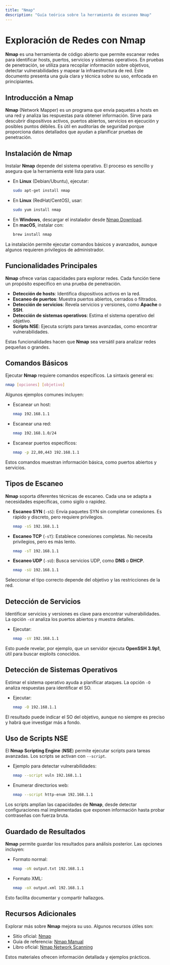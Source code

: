 ```yaml
---
title: "Nmap"
description: "Guía teórica sobre la herramienta de escaneo Nmap"
---
```


# Exploración de Redes con Nmap

**Nmap** es una herramienta de código abierto que permite escanear redes para identificar hosts, puertos, servicios y sistemas operativos. En pruebas de penetración, se utiliza para recopilar información sobre objetivos, detectar vulnerabilidades y mapear la infraestructura de red. Este documento presenta una guía clara y técnica sobre su uso, enfocada en principiantes.

## Introducción a Nmap

**Nmap** (Network Mapper) es un programa que envía paquetes a hosts en una red y analiza las respuestas para obtener información. Sirve para descubrir dispositivos activos, puertos abiertos, servicios en ejecución y posibles puntos débiles. Es útil en auditorías de seguridad porque proporciona datos detallados que ayudan a planificar pruebas de penetración.

## Instalación de Nmap

Instalar **Nmap** depende del sistema operativo. El proceso es sencillo y asegura que la herramienta esté lista para usar.

- En **Linux** (Debian/Ubuntu), ejecutar:
  ```bash
  sudo apt-get install nmap
  ```
- En **Linux** (RedHat/CentOS), usar:
  ```bash
  sudo yum install nmap
  ```
- En **Windows**, descargar el instalador desde [Nmap Download](https://nmap.org/download.html).
- En **macOS**, instalar con:
  ```bash
  brew install nmap
  ```

La instalación permite ejecutar comandos básicos y avanzados, aunque algunos requieren privilegios de administrador.

## Funcionalidades Principales

**Nmap** ofrece varias capacidades para explorar redes. Cada función tiene un propósito específico en una prueba de penetración.

- **Detección de hosts**: Identifica dispositivos activos en la red.
- **Escaneo de puertos**: Muestra puertos abiertos, cerrados o filtrados.
- **Detección de servicios**: Revela servicios y versiones, como **Apache** o **SSH**.
- **Detección de sistemas operativos**: Estima el sistema operativo del objetivo.
- **Scripts NSE**: Ejecuta scripts para tareas avanzadas, como encontrar vulnerabilidades.

Estas funcionalidades hacen que **Nmap** sea versátil para analizar redes pequeñas o grandes.

## Comandos Básicos

Ejecutar **Nmap** requiere comandos específicos. La sintaxis general es:
```bash
nmap [opciones] [objetivo]
```

Algunos ejemplos comunes incluyen:

- Escanear un host:
  ```bash
  nmap 192.168.1.1
  ```
- Escanear una red:
  ```bash
  nmap 192.168.1.0/24
  ```
- Escanear puertos específicos:
  ```bash
  nmap -p 22,80,443 192.168.1.1
  ```

Estos comandos muestran información básica, como puertos abiertos y servicios.

## Tipos de Escaneo

**Nmap** soporta diferentes técnicas de escaneo. Cada una se adapta a necesidades específicas, como sigilo o rapidez.

- **Escaneo SYN** (`-sS`): Envía paquetes SYN sin completar conexiones. Es rápido y discreto, pero requiere privilegios.
  ```bash
  nmap -sS 192.168.1.1
  ```
- **Escaneo TCP** (`-sT`): Establece conexiones completas. No necesita privilegios, pero es más lento.
  ```bash
  nmap -sT 192.168.1.1
  ```
- **Escaneo UDP** (`-sU`): Busca servicios UDP, como **DNS** o **DHCP**.
  ```bash
  nmap -sU 192.168.1.1
  ```

Seleccionar el tipo correcto depende del objetivo y las restricciones de la red.

## Detección de Servicios

Identificar servicios y versiones es clave para encontrar vulnerabilidades. La opción `-sV` analiza los puertos abiertos y muestra detalles.

- Ejecutar:
  ```bash
  nmap -sV 192.168.1.1
  ```

Esto puede revelar, por ejemplo, que un servidor ejecuta **OpenSSH 3.9p1**, útil para buscar exploits conocidos.

## Detección de Sistemas Operativos

Estimar el sistema operativo ayuda a planificar ataques. La opción `-O` analiza respuestas para identificar el SO.

- Ejecutar:
  ```bash
  nmap -O 192.168.1.1
  ```

El resultado puede indicar el SO del objetivo, aunque no siempre es preciso y habrá que investigar más a fondo.

## Uso de Scripts NSE

El **Nmap Scripting Engine** (**NSE**) permite ejecutar scripts para tareas avanzadas. Los scripts se activan con `--script`.

- Ejemplo para detectar vulnerabilidades:
  ```bash
  nmap --script vuln 192.168.1.1
  ```
- Enumerar directorios web:
  ```bash
  nmap --script http-enum 192.168.1.1
  ```

Los scripts amplían las capacidades de **Nmap**, desde detectar configuraciones mal implementadas que exponen información hasta probar contraseñas con fuerza bruta.

## Guardado de Resultados

**Nmap** permite guardar los resultados para análisis posterior. Las opciones incluyen:

- Formato normal:
  ```bash
  nmap -oN output.txt 192.168.1.1
  ```
- Formato XML:
  ```bash
  nmap -oX output.xml 192.168.1.1
  ```

Esto facilita documentar y compartir hallazgos.

## Recursos Adicionales

Explorar más sobre **Nmap** mejora su uso. Algunos recursos útiles son:

- Sitio oficial: [Nmap](https://nmap.org/)
- Guía de referencia: [Nmap Manual](https://nmap.org/book/man.html)
- Libro oficial: [Nmap Network Scanning](https://nmap.org/book/)

Estos materiales ofrecen información detallada y ejemplos prácticos.